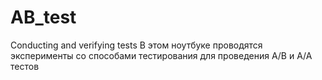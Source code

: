 # AB_test
Conducting and verifying tests
В этом ноутбуке проводятся эксперименты со способами тестирования для проведения А/B и А/А тестов
